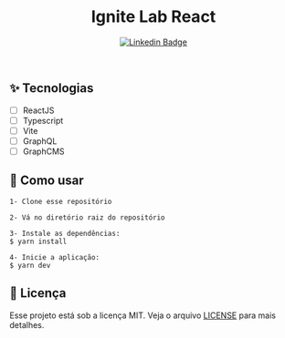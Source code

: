 <h1 align="center">Ignite Lab React</h1>

<div align="center">

[![Linkedin Badge](https://img.shields.io/badge/-Guilherme%20Sandi-292929?style=flat-square&logo=Linkedin&logoColor=white&link=https://www.linkedin.com/in/guilhermesandi/)](https://www.linkedin.com/in/guilhermesandi/)

</div>

<br>

## ✨ Tecnologias

-   [ ] ReactJS
-   [ ] Typescript
-   [ ] Vite
-   [ ] GraphQL
-   [ ] GraphCMS

## 🚀 Como usar

```
1- Clone esse repositório

2- Vá no diretório raiz do repositório

3- Instale as dependências:
$ yarn install

4- Inicie a aplicação:
$ yarn dev
```

## :memo: Licença

Esse projeto está sob a licença MIT. Veja o arquivo [LICENSE](LICENSE) para mais detalhes.

